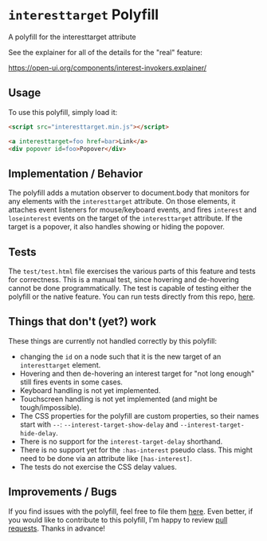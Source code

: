 # `interesttarget` Polyfill

A polyfill for the interesttarget attribute

See the explainer for all of the details for the "real" feature:

  https://open-ui.org/components/interest-invokers.explainer/

## Usage
To use this polyfill, simply load it:

```html
<script src="interesttarget.min.js"></script>

<a interesttarget=foo href=bar>Link</a>
<div popover id=foo>Popover</div>
```

## Implementation / Behavior
The polyfill adds a mutation observer to document.body that monitors for any
elements with the `interesttarget` attribute. On those elements, it attaches
event listeners for mouse/keyboard events, and fires `interest` and
`loseinterest` events on the target of the `interesttarget` attribute. If the
target is a popover, it also handles showing or hiding the popover.

## Tests

The `test/test.html` file exercises the various parts of this feature and tests
for correctness. This is a manual test, since hovering and de-hovering cannot
be done programmatically. The test is capable of testing either the polyfill or
the native feature. You can run tests directly from this repo, [here](https://mfreed7.github.io/interesttarget/test/test.html).

## Things that don't (yet?) work

These things are currently not handled correctly by this polyfill:

- changing the `id` on a node such that it is the new target of an `interesttarget` element.
- Hovering and then de-hovering an interest target for "not long enough" still fires events in some cases.
- Keyboard handling is not yet implemented.
- Touchscreen handling is not yet implemented (and might be tough/impossible).
- The CSS properties for the polyfill are custom properties, so their names start with `--`: `--interest-target-show-delay` and `--interest-target-hide-delay`.
- There is no support for the `interest-target-delay` shorthand.
- There is no support yet for the `:has-interest` pseudo class. This might need to be done via an attribute like `[has-interest]`.
- The tests do not exercise the CSS delay values.

## Improvements / Bugs

If you find issues with the polyfill, feel free to file them [here](https://github.com/mfreed7/interesttarget/issues).
Even better, if you would like to contribute to this polyfill, I'm happy to review [pull requests](https://github.com/mfreed7/interesttarget/pulls).
Thanks in advance!
